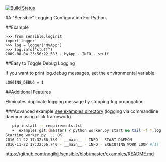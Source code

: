 [![Build Status](https://travis-ci.org/nogibjj/sensible.svg?branch=master)](https://travis-ci.org/nogibjj/sensible)

#A "Sensible" Logging Configuration For Python.

##Example

    >>> from sensible.loginit
    import logger
    >>> log = logger("MyApp")
    >>> log.info("stuff")
    2009-08-04 23:56:22,583 - MyApp - INFO - stuff

##Easy to Toggle Debug Logging

If you want to print log.debug messages, set the environmental variable:

    LOGGING_DEBUG = 1

##Additional Features

Eliminates duplicate logging message by stopping log propogation.

###Advanced example [see examples directory](https://github.com/nogibjj/sensible/tree/master/examples) (logging via commandline daemon using click framework)

 ```bash
    pip install -r requirements.txt
    ➜  examples git:(master) ✗ python worker.py start && tail -f *.log
Starting worker.py ... OK
2016-11-22 17:32:56,739 - __main__ - INFO - START DAEMON
2016-11-22 17:32:56,740 - __main__ - INFO - EXECUTING WORK LOOP #[1]


 ```

https://github.com/nogibjj/sensible/blob/master/examples/README.md
